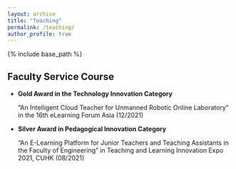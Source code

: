 ```yaml
---
layout: archive
title: "Teaching"
permalink: /teaching/
author_profile: true
---
```


{% include base_path %}

Faculty Service Course
----------------------

* **Gold Award in the Technology Innovation Category** 

    “An Intelligent Cloud Teacher for Unmanned Robotic Online Laboratory” in the 16th eLearning Forum Asia (12/2021)

* **Silver Award in Pedagogical Innovation Category** 

    “An E-Learning Platform for Junior Teachers and Teaching Assistants in the Faculty of Engineering” in Teaching and Learning Innovation Expo 2021, CUHK (08/2021)
